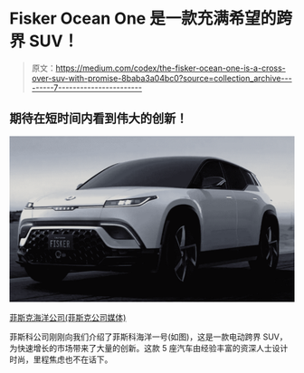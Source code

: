 # Fisker Ocean One 是一款充满希望的跨界 SUV！

> 原文：<https://medium.com/codex/the-fisker-ocean-one-is-a-cross-over-suv-with-promise-8baba3a04bc0?source=collection_archive---------7----------------------->

## 期待在短时间内看到伟大的创新！

![](img/3e6f90e7b3d9a0397cbba1528e7a3ee2.png)

[菲斯克海洋公司(菲斯克公司媒体)](https://www.fiskerinc.com/ocean)

菲斯科公司刚刚向我们介绍了菲斯科海洋一号(如图)，这是一款电动跨界 SUV，为快速增长的市场带来了大量的创新。这款 5 座汽车由经验丰富的资深人士设计时尚，里程焦虑也不在话下。
